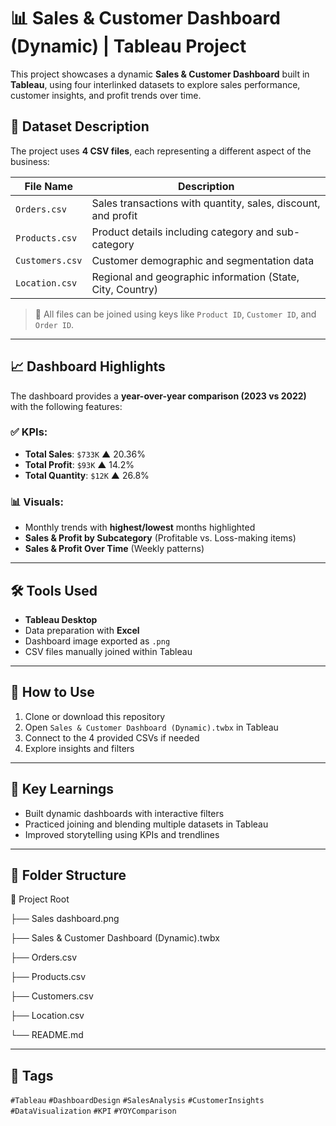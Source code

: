 # 📊 Sales & Customer Dashboard (Dynamic) | Tableau Project

This project showcases a dynamic **Sales & Customer Dashboard** built in **Tableau**, using four interlinked datasets to explore sales performance, customer insights, and profit trends over time.


## 📁 Dataset Description

The project uses **4 CSV files**, each representing a different aspect of the business:

| File Name       | Description |
|----------------|-------------|
| `Orders.csv`   | Sales transactions with quantity, sales, discount, and profit |
| `Products.csv` | Product details including category and sub-category |
| `Customers.csv`| Customer demographic and segmentation data |
| `Location.csv` | Regional and geographic information (State, City, Country) |

> 🔗 All files can be joined using keys like `Product ID`, `Customer ID`, and `Order ID`.

---

## 📈 Dashboard Highlights

The dashboard provides a **year-over-year comparison (2023 vs 2022)** with the following features:

### ✅ KPIs:
- **Total Sales**: `$733K` ▲ 20.36%
- **Total Profit**: `$93K` ▲ 14.2%
- **Total Quantity**: `$12K` ▲ 26.8%

### 📊 Visuals:
- Monthly trends with **highest/lowest** months highlighted
- **Sales & Profit by Subcategory** (Profitable vs. Loss-making items)
- **Sales & Profit Over Time** (Weekly patterns)

---

## 🛠 Tools Used
- **Tableau Desktop**
- Data preparation with **Excel**
- Dashboard image exported as `.png`
- CSV files manually joined within Tableau

---

## 🚀 How to Use
1. Clone or download this repository
2. Open `Sales & Customer Dashboard (Dynamic).twbx` in Tableau
3. Connect to the 4 provided CSVs if needed
4. Explore insights and filters

---

## 🧠 Key Learnings
- Built dynamic dashboards with interactive filters
- Practiced joining and blending multiple datasets in Tableau
- Improved storytelling using KPIs and trendlines

---

## 📂 Folder Structure

📁 Project Root

├── Sales dashboard.png

├── Sales & Customer Dashboard (Dynamic).twbx

├── Orders.csv

├── Products.csv

├── Customers.csv

├── Location.csv

└── README.md

---

## 📌 Tags

`#Tableau` `#DashboardDesign` `#SalesAnalysis` `#CustomerInsights` `#DataVisualization` `#KPI` `#YOYComparison`
